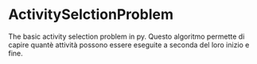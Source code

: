 # ActivitySelctionProblem
The basic activity selection problem in py.
Questo algoritmo permette di capire quantè attività possono essere eseguite a seconda del loro inizio e fine. 
